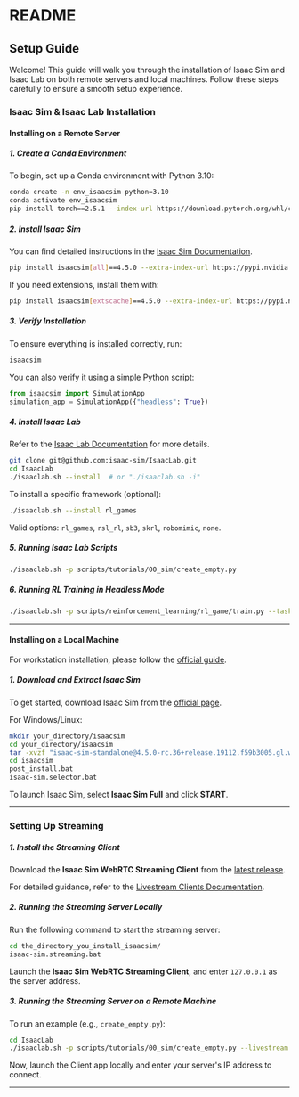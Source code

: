 # README

## Setup Guide

Welcome! This guide will walk you through the installation of Isaac Sim and Isaac Lab on both remote servers and local machines. Follow these steps carefully to ensure a smooth setup experience.

### Isaac Sim & Isaac Lab Installation

#### Installing on a Remote Server

##### 1. Create a Conda Environment
To begin, set up a Conda environment with Python 3.10:
```bash
conda create -n env_isaacsim python=3.10
conda activate env_isaacsim
pip install torch==2.5.1 --index-url https://download.pytorch.org/whl/cu121
```

##### 2. Install Isaac Sim
You can find detailed instructions in the [Isaac Sim Documentation](https://docs.isaacsim.omniverse.nvidia.com/latest/installation/install_python.html#isaac-sim-app-install-pip).
```bash
pip install isaacsim[all]==4.5.0 --extra-index-url https://pypi.nvidia.com
```

If you need extensions, install them with:
```bash
pip install isaacsim[extscache]==4.5.0 --extra-index-url https://pypi.nvidia.com
```

##### 3. Verify Installation
To ensure everything is installed correctly, run:
```bash
isaacsim
```

You can also verify it using a simple Python script:
```python
from isaacsim import SimulationApp
simulation_app = SimulationApp({"headless": True})
```

##### 4. Install Isaac Lab
Refer to the [Isaac Lab Documentation](https://isaac-sim.github.io/IsaacLab/main/source/setup/installation/pip_installation.html) for more details.
```bash
git clone git@github.com:isaac-sim/IsaacLab.git
cd IsaacLab
./isaaclab.sh --install  # or "./isaaclab.sh -i"
```

To install a specific framework (optional):
```bash
./isaaclab.sh --install rl_games
```
Valid options: `rl_games`, `rsl_rl`, `sb3`, `skrl`, `robomimic`, `none`.

##### 5. Running Isaac Lab Scripts
```bash
./isaaclab.sh -p scripts/tutorials/00_sim/create_empty.py
```

##### 6. Running RL Training in Headless Mode
```bash
./isaaclab.sh -p scripts/reinforcement_learning/rl_game/train.py --task=Isaac-Ant-v0 --headless
```

---

#### Installing on a Local Machine

For workstation installation, please follow the [official guide](https://docs.isaacsim.omniverse.nvidia.com/latest/installation/install_workstation.html).

##### 1. Download and Extract Isaac Sim
To get started, download Isaac Sim from the [official page](https://docs.isaacsim.omniverse.nvidia.com/latest/installation/download.html).

For Windows/Linux:
```bash
mkdir your_directory/isaacsim
cd your_directory/isaacsim
tar -xvzf "isaac-sim-standalone@4.5.0-rc.36+release.19112.f59b3005.gl.windows-x86_64.release.zip"
cd isaacsim
post_install.bat
isaac-sim.selector.bat
```

To launch Isaac Sim, select **Isaac Sim Full** and click **START**.

---

### Setting Up Streaming

##### 1. Install the Streaming Client
Download the **Isaac Sim WebRTC Streaming Client** from the [latest release](https://docs.isaacsim.omniverse.nvidia.com/latest/installation/download.html#isaac-sim-latest-release).

For detailed guidance, refer to the [Livestream Clients Documentation](https://docs.isaacsim.omniverse.nvidia.com/latest/installation/manual_livestream_clients.html).

##### 2. Running the Streaming Server Locally
Run the following command to start the streaming server:
```bash
cd the_directory_you_install_isaacsim/
isaac-sim.streaming.bat
```

Launch the **Isaac Sim WebRTC Streaming Client**, and enter `127.0.0.1` as the server address.

##### 3. Running the Streaming Server on a Remote Machine
To run an example (e.g., `create_empty.py`):
```bash
cd IsaacLab
./isaaclab.sh -p scripts/tutorials/00_sim/create_empty.py --livestream 2
```

Now, launch the Client app locally and enter your server's IP address to connect.

---



